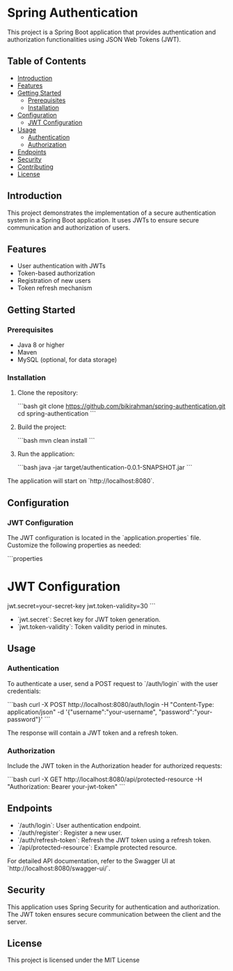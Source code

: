 # Spring Authentication

This project is a Spring Boot application that provides authentication and authorization functionalities using JSON Web Tokens (JWT).

## Table of Contents

- [Introduction](#introduction)
- [Features](#features)
- [Getting Started](#getting-started)
  - [Prerequisites](#prerequisites)
  - [Installation](#installation)
- [Configuration](#configuration)
  - [JWT Configuration](#jwt-configuration)
- [Usage](#usage)
  - [Authentication](#authentication)
  - [Authorization](#authorization)
- [Endpoints](#endpoints)
- [Security](#security)
- [Contributing](#contributing)
- [License](#license)

## Introduction

This project demonstrates the implementation of a secure authentication system in a Spring Boot application. It uses JWTs to ensure secure communication and authorization of users.

## Features

- User authentication with JWTs
- Token-based authorization
- Registration of new users
- Token refresh mechanism

## Getting Started

### Prerequisites

- Java 8 or higher
- Maven
- MySQL (optional, for data storage)

### Installation

1. Clone the repository:

   \`\`\`bash
   git clone https://github.com/bikirahman/spring-authentication.git
   cd spring-authentication
   \`\`\`

2. Build the project:

   \`\`\`bash
   mvn clean install
   \`\`\`

3. Run the application:

   \`\`\`bash
   java -jar target/authentication-0.0.1-SNAPSHOT.jar
   \`\`\`

The application will start on \`http://localhost:8080\`.

## Configuration

### JWT Configuration

The JWT configuration is located in the \`application.properties\` file. Customize the following properties as needed:

\`\`\`properties
# JWT Configuration
jwt.secret=your-secret-key
jwt.token-validity=30
\`\`\`

- \`jwt.secret\`: Secret key for JWT token generation.
- \`jwt.token-validity\`: Token validity period in minutes.

## Usage

### Authentication

To authenticate a user, send a POST request to \`/auth/login\` with the user credentials:

\`\`\`bash
curl -X POST http://localhost:8080/auth/login -H "Content-Type: application/json" -d '{"username":"your-username", "password":"your-password"}'
\`\`\`

The response will contain a JWT token and a refresh token.

### Authorization

Include the JWT token in the Authorization header for authorized requests:

\`\`\`bash
curl -X GET http://localhost:8080/api/protected-resource -H "Authorization: Bearer your-jwt-token"
\`\`\`

## Endpoints

- \`/auth/login\`: User authentication endpoint.
- \`/auth/register\`: Register a new user.
- \`/auth/refresh-token\`: Refresh the JWT token using a refresh token.
- \`/api/protected-resource\`: Example protected resource.

For detailed API documentation, refer to the Swagger UI at \`http://localhost:8080/swagger-ui/\`.

## Security

This application uses Spring Security for authentication and authorization. The JWT token ensures secure communication between the client and the server.

## License

This project is licensed under the MIT License
